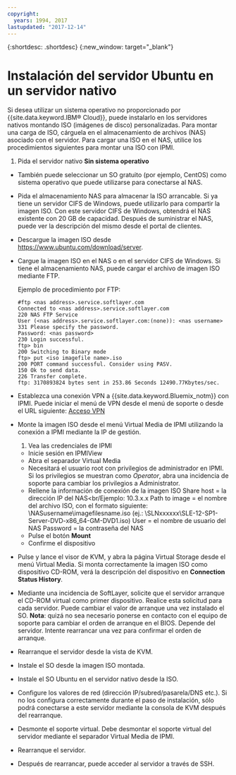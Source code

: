 ```yaml
---
copyright:
  years: 1994, 2017
lastupdated: "2017-12-14"
---
```


{:shortdesc: .shortdesc}
{:new_window: target="_blank"}

# Instalación del servidor Ubuntu en un servidor nativo

Si desea utilizar un sistema operativo no proporcionado por {{site.data.keyword.IBM&reg; Cloud}}, puede instalarlo en los servidores nativos montando ISO (imágenes de disco) personalizadas. Para montar una carga de ISO, cárguela en el almacenamiento de archivos (NAS) asociado con el servidor. Para cargar una ISO en el NAS, utilice los procedimientos siguientes para montar una ISO con IPMI.
1. Pida el servidor nativo **Sin sistema operativo** 
* También puede seleccionar un SO gratuito (por ejemplo, CentOS) como sistema operativo que puede utilizarse para conectarse al NAS.
* Pida el almacenamiento NAS para almacenar la ISO arrancable. Si ya tiene un servidor CIFS de Windows, puede utilizarlo para compartir la imagen ISO. Con este servidor CIFS de Windows, obtendrá el NAS existente con 20 GB de capacidad. Después de suministrar el NAS, puede ver la descripción del mismo desde el portal de clientes.
* Descargue la imagen ISO desde https://www.ubuntu.com/download/server.
* Cargue la imagen ISO en el NAS o en el servidor CIFS de Windows. Si tiene el almacenamiento NAS, puede cargar el archivo de imagen ISO mediante FTP.

  Ejemplo de procedimiento por FTP:
  ```
  #ftp <nas address>.service.softlayer.com
  Connected to <nas address>.service.softlayer.com
  220 NAS FTP Service
  User (<nas address>.service.softlayer.com:(none)): <nas username>
  331 Please specify the password.
  Password: <nas password>
  230 Login successful.
  ftp> bin
  200 Switching to Binary mode
  ftp> put <iso imagefile name>.iso
  200 PORT command successful. Consider using PASV.
  150 Ok to send data.
  226 Transfer complete.
  ftp: 3170893824 bytes sent in 253.86 Seconds 12490.77Kbytes/sec.
  ```
  
* Establezca una conexión VPN a {{site.data.keyword.Bluemix_notm}} con IPMI. Puede iniciar el menú de VPN desde el menú de soporte o desde el URL siguiente: [Acceso VPN](http://www.softlayer.com/VPN-Access)
* Monte la imagen ISO desde el menú Virtual Media de IPMI utilizando la conexión a IPMI mediante la IP de gestión.
  1. Vea las credenciales de IPMI
  * Inicie sesión en IPMIView
  * Abra el separador Virtual Media
  * Necesitará el usuario root con privilegios de administrador en IPMI. Si los privilegios se muestran como *Operator*, abra una incidencia de soporte para cambiar los privilegios a Administrator.
  * Rellene la información de conexión de la imagen ISO
    Share host = la dirección IP del NAS<br/Ejemplo: 10.3.x.x
    Path to image = el nombre del archivo ISO, con el formato siguiente: \NASusername\imagefilesname.iso (ej.: \SLNxxxxxx\SLE-12-SP1-Server-DVD-x86_64-GM-DVD1.iso)
    User = el nombre de usuario del NAS
    Password = la contraseña del NAS
  * Pulse el botón **Mount**
  * Confirme el dispositivo
* Pulse y lance el visor de KVM, y abra la página Virtual Storage desde el menú Virtual Media. Si monta correctamente la imagen ISO como dispositivo CD-ROM, verá la descripción del dispositivo en **Connection Status History**.
* Mediante una incidencia de SoftLayer, solicite que el servidor arranque el CD-ROM virtual como primer dispositivo. Realice esta solicitud para cada servidor. Puede cambiar el valor de arranque una vez instalado el SO. 
  **Nota**: quizá no sea necesario ponerse en contacto con el equipo de soporte para cambiar el orden de arranque en el BIOS. Depende del servidor. Intente rearrancar una vez para confirmar el orden de arranque.
* Rearranque el servidor desde la vista de KVM.
* Instale el SO desde la imagen ISO montada.
* Instale el SO Ubuntu en el servidor nativo desde la ISO.
* Configure los valores de red (dirección IP/subred/pasarela/DNS etc.). Si no los configura correctamente durante el paso de instalación, sólo podrá conectarse a este servidor mediante la consola de KVM después del rearranque.

* Desmonte el soporte virtual. Debe desmontar el soporte virtual del servidor mediante el separador Virtual Media de IPMI.
* Rearranque el servidor.
* Después de rearrancar, puede acceder al servidor a través de SSH.
